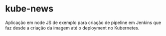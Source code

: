 # kube-news
Aplicação em node JS de exemplo para criação de pipeline em Jenkins que faz desde a criação da imagem até o deployment no Kubernetes.
